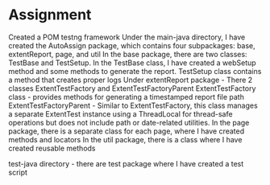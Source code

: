 # Assignment
Created a POM testng framework
Under the main-java directory, I have created the AutoAssign package, which contains four subpackages: base, extentReport, page, and util
In the base package, there are two classes: TestBase and TestSetup. In the TestBase class, I have created a webSetup method and some methods to generate the report.
TestSetup class contains a method that creates proper logs
Under extentReport package - There 2 classes ExtentTestFactory and ExtentTestFactoryParent
ExtentTestFactory class - provides methods for generating a timestamped report file path
ExtentTestFactoryParent - Similar to ExtentTestFactory, this class manages a separate ExtentTest instance using a ThreadLocal for thread-safe operations but does not include path or date-related utilities.
In the page package, there is a separate class for each page, where I have created methods and locators
In the util package, there is a class where I have created reusable methods

test-java directory - there are test package where I have created a test script
